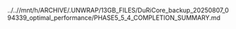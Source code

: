 ../..//mnt/h/ARCHIVE/.UNWRAP/13GB_FILES/DuRiCore_backup_20250807_094339_optimal_performance/PHASE5_5_4_COMPLETION_SUMMARY.md